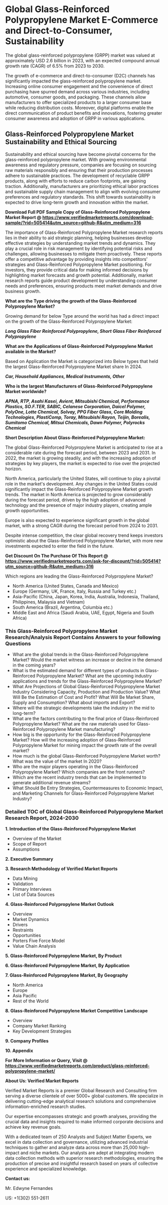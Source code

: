 <h1>Global Glass-Reinforced Polypropylene Market E-Commerce and Direct-to-Consumer, Sustainability</h1><p class=""><p>The global glass-reinforced polypropylene (GRPP) market was valued at approximately USD 2.6 billion in 2023, with an expected compound annual growth rate (CAGR) of 6.5% from 2023 to 2030.</p> <p>The growth of e-commerce and direct-to-consumer (D2C) channels has significantly impacted the glass-reinforced polypropylene market. Increasing online consumer engagement and the convenience of direct purchasing have spurred demand across various industries, including automotive, consumer goods, and packaging. These channels allow manufacturers to offer specialized products to a larger consumer base while reducing distribution costs. Moreover, digital platforms enable the direct communication of product benefits and innovations, fostering greater consumer awareness and adoption of GRPP in various applications.</p> <h2>Glass-Reinforced Polypropylene Market Sustainability and Ethical Sourcing</h2> <p>Sustainability and ethical sourcing have become pivotal concerns for the glass-reinforced polypropylene market. With growing environmental awareness and regulatory pressure, companies are focusing on sourcing raw materials responsibly and ensuring that their production processes adhere to sustainable practices. The development of recyclable GRPP products, along with efforts to reduce carbon footprints, are gaining traction. Additionally, manufacturers are prioritizing ethical labor practices and sustainable supply chain management to align with evolving consumer preferences and regulatory standards. This shift towards sustainability is expected to drive long-term growth and innovation within the market.</p> </p><p class=""><strong>Download Full PDF Sample Copy of Glass-Reinforced Polypropylene Market Report @ <a href="https://www.verifiedmarketreports.com/download-sample/?rid=505414&utm_source=github-R&utm_medium=316" target="_blank">https://www.verifiedmarketreports.com/download-sample/?rid=505414&utm_source=github-R&utm_medium=316</a></strong></p><p>The importance of&nbsp;Glass-Reinforced Polypropylene Market research reports lies in their ability to aid strategic planning, helping businesses develop effective strategies by understanding market trends and dynamics. They play a crucial role in risk management by identifying potential risks and challenges, allowing businesses to mitigate them proactively. These reports offer a competitive advantage by providing insights into competitors' strategies and Glass-Reinforced Polypropylene Market positioning. For investors, they provide critical data for making informed decisions by highlighting market forecasts and growth potential. Additionally, market research reports guide product development by understanding consumer needs and preferences, ensuring products meet market demands and drive business growth.</p><p><strong>What are the&nbsp;Type driving the growth of the Glass-Reinforced Polypropylene Market?</strong></p><p id="" class="">Growing demand for below Type around the world has had a direct impact on the growth of the Glass-Reinforced Polypropylene Market:</p><p class=""><em><strong>Long Glass Fiber Reinforced Polypropylene, Short Glass Fiber Reinforced Polypropylene</strong></em></p><p class=""><strong>What are the&nbsp;Applications&nbsp;of Glass-Reinforced Polypropylene Market available in the Market?</strong></p><p id="" class="">Based on Application the Market is categorized into Below types that held the largest Glass-Reinforced Polypropylene Market share In 2024.</p><p class=""><em><strong>Car, Household Appliances, Medical Instruments, Other</strong></em></p><p class=""><strong>Who is the largest Manufacturers of Glass-Reinforced Polypropylene Market worldwide?</strong></p><p><em><strong>APNA, RTP, Asahi Kasei, Avient, Mitsubishi Chemical, Performance Plastics, SO.F.TER, SABIC, Celanese Corporation, Daicel Polymer, PolyOne, Lotte Chemical, Solvay, PPG Fiber Glass, Core Molding Technologies, PlastiComp, Toray, Mitsubishi Rayon, Teijin, Borealis, Sumitomo Chemical, Mitsui Chemicals, Dawn Polymer, Polyrocks Chemical</strong></em></p><p id="" class=""><strong>Short Description About Glass-Reinforced Polypropylene Market:</strong></p><p>The global Glass-Reinforced Polypropylene Market is anticipated to rise at a considerable rate during the forecast period, between 2023 and 2031. In 2022, the market is growing steadily, and with the increasing adoption of strategies by key players, the market is expected to rise over the projected horizon.</p><p>North America, particularly the United States, will continue to play a pivotal role in the market's development. Any changes in the United States could significantly impact the Glass-Reinforced Polypropylene Market growth trends. The market in North America is projected to grow considerably during the forecast period, driven by the high adoption of advanced technology and the presence of major industry players, creating ample growth opportunities.</p><p>Europe is also expected to experience significant growth in the global market, with a strong CAGR during the forecast period from 2024 to 2031.</p><p>Despite intense competition, the clear global recovery trend keeps investors optimistic about the Glass-Reinforced Polypropylene Market, with more new investments expected to enter the field in the future.</p><p id="" class=""><strong>Get Discount On The Purchase Of This Report @ <a href="https://www.verifiedmarketreports.com/ask-for-discount/?rid=505414?utm_source=github-R&utm_medium=316" target="_blank">https://www.verifiedmarketreports.com/ask-for-discount/?rid=505414?utm_source=github-R&utm_medium=316</a></strong></p><p class="">Which regions are leading the Glass-Reinforced Polypropylene Market?</p><ul><li>North America (United States, Canada and Mexico)</li><li>Europe (Germany, UK, France, Italy, Russia and Turkey etc.)</li><li>Asia-Pacific (China, Japan, Korea, India, Australia, Indonesia, Thailand, Philippines, Malaysia and Vietnam)</li><li>South America (Brazil, Argentina, Columbia etc.)</li><li>Middle East and Africa (Saudi Arabia, UAE, Egypt, Nigeria and South Africa)</li></ul><h3 id="" class="">This Glass-Reinforced Polypropylene Market Research/Analysis Report Contains Answers to your following Questions</h3><ul><li>What are the global trends in the Glass-Reinforced Polypropylene Market? Would the market witness an increase or decline in the demand in the coming years?</li><li>What is the estimated demand for different types of products in Glass-Reinforced Polypropylene Market? What are the upcoming industry applications and trends for the Glass-Reinforced Polypropylene Market?</li><li>What Are Projections of Global Glass-Reinforced Polypropylene Market Industry Considering Capacity, Production and Production Value? What Will Be the Estimation of Cost and Profit? What Will Be Market Share, Supply and Consumption? What about imports and Export?</li><li>Where will the strategic developments take the industry in the mid to long-term?</li><li>What are the factors contributing to the final price of Glass-Reinforced Polypropylene Market? What are the raw materials used for Glass-Reinforced Polypropylene Market manufacturing?</li><li>How big is the opportunity for the Glass-Reinforced Polypropylene Market? How will the increasing adoption of Glass-Reinforced Polypropylene Market for mining impact the growth rate of the overall market?</li><li>How much is the global Glass-Reinforced Polypropylene Market worth? What was the value of the market In 2020?</li><li>Who are the major players operating in the Glass-Reinforced Polypropylene Market? Which companies are the front runners?</li><li>Which are the recent industry trends that can be implemented to generate additional revenue streams?</li><li>What Should Be Entry Strategies, Countermeasures to Economic Impact, and Marketing Channels for Glass-Reinforced Polypropylene Market Industry?</li></ul><h3 id="" class="">Detailed TOC of Global Glass-Reinforced Polypropylene Market Research Report, 2024-2030</h3><p id="" class=""><strong>1. Introduction of the Glass-Reinforced Polypropylene Market</strong></p><ul><li>Overview of the Market</li><li>Scope of Report</li><li>Assumptions</li></ul><p id="" class=""><strong>2. Executive Summary</strong></p><p id="" class=""><strong>3. Research Methodology of Verified Market Reports</strong></p><ul><li>Data Mining</li><li>Validation</li><li>Primary Interviews</li><li>List of Data Sources</li></ul><p id="" class=""><strong>4. Glass-Reinforced Polypropylene Market Outlook</strong></p><ul><li>Overview</li><li>Market Dynamics</li><li>Drivers</li><li>Restraints</li><li>Opportunities</li><li>Porters Five Force Model</li><li>Value Chain Analysis</li></ul><p id="" class=""><strong>5. Glass-Reinforced Polypropylene Market, By Product</strong></p><p id="" class=""><strong>6. Glass-Reinforced Polypropylene Market, By Application</strong></p><p id="" class=""><strong>7. Glass-Reinforced Polypropylene Market, By Geography</strong></p><ul><li>North America</li><li>Europe</li><li>Asia Pacific</li><li>Rest of the World</li></ul><p id="" class=""><strong>8. Glass-Reinforced Polypropylene Market Competitive Landscape</strong></p><ul><li>Overview</li><li>Company Market Ranking</li><li>Key Development Strategies</li></ul><p id="" class=""><strong>9. Company Profiles</strong></p><p id="" class=""><strong>10. Appendix</strong></p><p id="" class=""><strong>For More Information or Query, Visit @ <a href="https://www.verifiedmarketreports.com/product/glass-reinforced-polypropylene-market/" target="_blank">https://www.verifiedmarketreports.com/product/glass-reinforced-polypropylene-market/</a></strong></p><p id="" class=""><strong>About Us: Verified Market Reports</strong></p><p id="" class="">Verified Market Reports is a premier Global Research and Consulting firm serving a diverse clientele of over 5000+ global customers. We specialize in delivering cutting-edge analytical research solutions and comprehensive information-enriched research studies.</p><p id="" class="">Our expertise encompasses strategic and growth analyses, providing the crucial data and insights required to make informed corporate decisions and achieve key revenue goals.</p><p id="" class="">With a dedicated team of 250 Analysts and Subject Matter Experts, we excel in data collection and governance, utilizing advanced industrial techniques to gather and analyze data across more than 25,000 high-impact and niche markets. Our analysts are adept at integrating modern data collection methods with superior research methodologies, ensuring the production of precise and insightful research based on years of collective experience and specialized knowledge.</p><p id="" class=""><strong>Contact us:</strong></p><p id="" class="">Mr. Edwyne Fernandes</p><p id="" class="">US: +1(302) 551-2611</p>